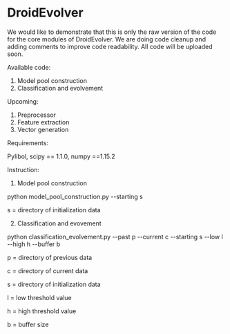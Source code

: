 # DroidEvolver
We would like to demonstrate that this is only the raw version of the code for the core modules of DroidEvolver. We are doing code cleanup and adding comments to improve code readability. All code will be uploaded soon.

Available code:

1. Model pool construction
2. Classification and evolvement

Upcoming:

1. Preprocessor
2. Feature extraction
3. Vector generation
 
 Requirements:
 
 Pylibol, scipy == 1.1.0, numpy ==1.15.2

Instruction:

1. Model pool construction

python model_pool_construction.py --starting s

s = directory of initialization data

2. Classification and evovement

python classification_evolvement.py --past p --current c --starting s --low l --high h --buffer b

p = directory of previous data

c = directory of current data

s = directory of initialization data

l = low threshold value

h = high threshold value

b = buffer size
